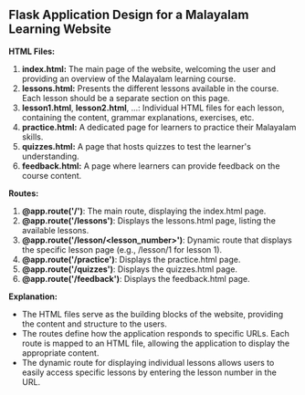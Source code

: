 ## Flask Application Design for a Malayalam Learning Website

**HTML Files:**

1. **index.html:** The main page of the website, welcoming the user and providing an overview of the Malayalam learning course.
2. **lessons.html:** Presents the different lessons available in the course. Each lesson should be a separate section on this page.
3. **lesson1.html**, **lesson2.html**, ...: Individual HTML files for each lesson, containing the content, grammar explanations, exercises, etc.
4. **practice.html:** A dedicated page for learners to practice their Malayalam skills.
5. **quizzes.html:** A page that hosts quizzes to test the learner's understanding.
6. **feedback.html:** A page where learners can provide feedback on the course content.

**Routes:**

1. **@app.route('/')**: The main route, displaying the index.html page.
2. **@app.route('/lessons')**: Displays the lessons.html page, listing the available lessons.
3. **@app.route('/lesson/<lesson_number>')**: Dynamic route that displays the specific lesson page (e.g., /lesson/1 for lesson 1).
4. **@app.route('/practice')**: Displays the practice.html page.
5. **@app.route('/quizzes')**: Displays the quizzes.html page.
6. **@app.route('/feedback')**: Displays the feedback.html page.

**Explanation:**

- The HTML files serve as the building blocks of the website, providing the content and structure to the users.
- The routes define how the application responds to specific URLs. Each route is mapped to an HTML file, allowing the application to display the appropriate content.
- The dynamic route for displaying individual lessons allows users to easily access specific lessons by entering the lesson number in the URL.